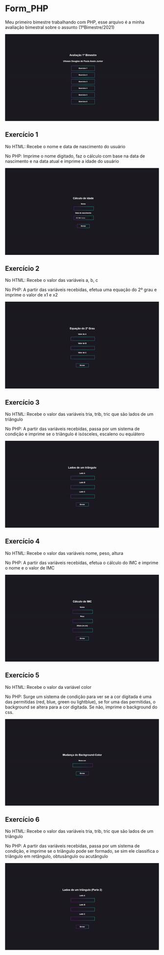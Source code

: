 # Form_PHP
Meu primeiro bimestre trabalhando com PHP, esse arquivo é a minha avaliação bimestral sobre o assunto (1ºBimestre/2021) 
<p align="center">
<img src="assets/index.gif">
<p>
  
## Exercício 1
No HTML: Recebe o nome e data de nascimento do usuário <p> 
No PHP: Imprime o nome digitado, faz o cálculo com base na data de nascimento e na data atual e imprime a idade do usuário
<p align="center">
<img src="assets/ex1.gif">
<p>

## Exercício 2
No HTML: Recebe o valor das variáveis a, b, c <p> 
No PHP: A partir das variáveis recebidas, efetua uma equação do 2º grau e imprime o valor de x1 e x2
<p align="center">
<img src="assets/ex2.gif">
<p>

## Exercício 3
No HTML: Recebe o valor das variáveis tria, trib, tric que são lados de um triângulo <p> 
No PHP: A partir das variáveis recebidas, passa por um sistema de condição e imprime se o triângulo é isósceles, escaleno ou equiátero
<p align="center">
<img src="assets/ex3.gif">
<p>
  
## Exercício 4
No HTML: Recebe o valor das variáveis nome, peso, altura<p> 
No PHP: A partir das variáveis recebidas, efetua o cálculo do IMC e imprime o nome e o valor de IMC
<p align="center">
<img src="assets/ex4.gif">
<p>

## Exercício 5
No HTML: Recebe o valor da variável color <p> 
No PHP: Surge um sistema de condição para ver se a cor digitada é uma das permitidas (red, blue, green ou lightblue), se for uma das permitidas, o background se altera para a cor digitada. Se não, imprime o background do css.
<p align="center">
<img src="assets/ex5.gif">
<p>
  
## Exercício 6
No HTML: Recebe o valor das variáveis tria, trib, tric que são lados de um triângulo <p> 
No PHP: A partir das variáveis recebidas, passa por um sistema de condição, e imprime se o triângulo pode ser formado, se sim ele classifica o triângulo em retângulo, obtusângulo ou acutângulo 
<p align="center">
<img src="assets/ex6.gif">
<p>  
